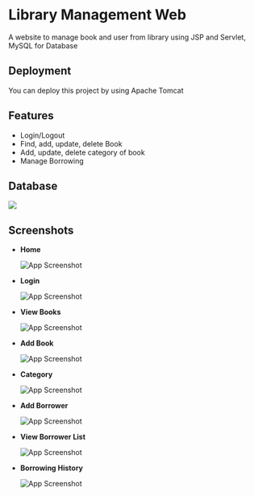 
# Library Management Web

A website to manage book and user from library using JSP and Servlet, MySQL for Database

## Deployment

You can deploy this project by using Apache Tomcat


## Features

- Login/Logout
- Find, add, update, delete Book
- Add, update, delete category of book
- Manage Borrowing
##  Database

![](https://user-images.githubusercontent.com/71836205/222805510-eb9f30d4-ed95-4d78-a479-7bae8ba8ed7b.png)

## Screenshots

- **Home**

    ![App Screenshot](https://user-images.githubusercontent.com/71836205/222807762-ad51a6a4-f4f3-476b-bd30-a4ef4d9d5d1f.png)

- **Login**

    ![App Screenshot](https://user-images.githubusercontent.com/71836205/222807765-eebea8d6-eb65-46f6-8f0c-405ccf5e1a7e.png)

- **View Books**

    ![App Screenshot](https://user-images.githubusercontent.com/71836205/222807768-e03e630d-d26a-4784-ac68-d717a93baab4.png)

- **Add Book**

    ![App Screenshot](https://user-images.githubusercontent.com/71836205/222807772-002cd3b5-cc0f-4ad6-8648-7e26a63d5349.png)

- **Category**

     ![App Screenshot](https://user-images.githubusercontent.com/71836205/222807776-0f1935b5-bb00-4e9f-9ec0-e408e5f8054e.png)

- **Add Borrower**

    ![App Screenshot](https://user-images.githubusercontent.com/71836205/222807781-a7f99bbd-3dad-4410-a49b-dae72658b7fb.png)

- **View Borrower List**

    ![App Screenshot](https://user-images.githubusercontent.com/71836205/222807784-245191f1-f440-4339-9da4-6372cdb7f7a3.png)

- **Borrowing History**

    ![App Screenshot](https://user-images.githubusercontent.com/71836205/222807785-596aaea0-2d6a-462b-b2c0-0f8db00fc6a1.png)


